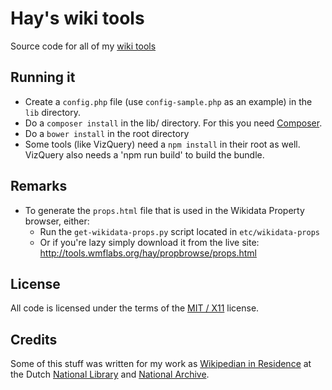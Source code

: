 # Hay's wiki tools
Source code for all of my [wiki tools](http://tools.wmflabs.org/hay/)

## Running it
* Create a `config.php` file (use `config-sample.php` as an example) in the `lib` directory.
* Do a `composer install` in the lib/ directory. For this you need [Composer](http://getcomposer.org).
* Do a `bower install` in the root directory
* Some tools (like VizQuery) need a `npm install` in their root as well. VizQuery also needs a 'npm run build' to build the bundle.

## Remarks
* To generate the `props.html` file that is used in the Wikidata Property browser, either:
    * Run the `get-wikidata-props.py` script located in `etc/wikidata-props`
    * Or if you're lazy simply download it from the live site: http://tools.wmflabs.org/hay/propbrowse/props.html

## License
All code is licensed under the terms of the [MIT / X11](http://opensource.org/licenses/MIT) license.

## Credits
Some of this stuff was written for my work as [Wikipedian in Residence](https://nl.wikipedia.org/wiki/Wikipedia:GLAM/KBNA) at the Dutch [National Library](http://www.kb.nl) and [National Archive](http://www.gahetna.nl).
